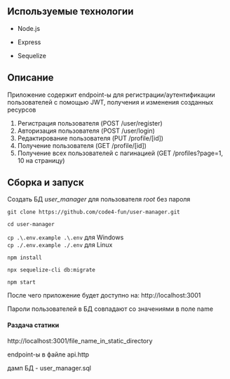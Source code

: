 ## Используемые технологии

- Node.js

- Express

- Sequelize

## Описание

Приложение содержит endpoint-ы для регистрации/аутентификации пользователей с помощью JWT, получения и изменения созданных ресурсов

1. Регистрация пользователя (POST /user/register)
2. Авторизация пользователя (POST /user/login)
3. Редактирование пользователя (PUT /profile/[id])
4. Получение пользователя (GET /profile/[id])
5. Получение всех пользователей с пагинацией (GET /profiles?page=1, 10 на страницу)

## Сборка и запуск

Создать БД *user_manager* для пользователя *root* без пароля

`git clone https://github.com/code4-fun/user-manager.git`

`cd user-manager`

`cp .\.env.example .\.env` для Windows  
`cp ./.env.example ./.env` для Linux

`npm install`

`npx sequelize-cli db:migrate`

`npm start`

После чего приложение будет доступно на: http://localhost:3001

Пароли пользователей в БД совпадают со значениями в поле name

#### Раздача статики

http://localhost:3001/file_name_in_static_directory


endpoint-ы в файле api.http

дамп БД - user_manager.sql
